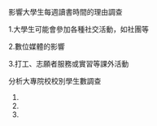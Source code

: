 影響大學生每週讀書時間的理由調查

1.大學生可能會參加各種社交活動，如社團等

2.數位媒體的影響

3.打工、志願者服務或實習等課外活動

分析大專院校校別學生數調查

1.

2.

3.


